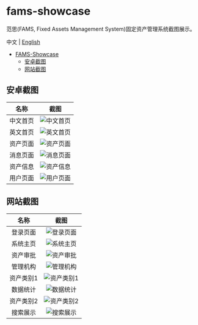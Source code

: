 # fams-showcase

范思(FAMS, Fixed Assets Management System)固定资产管理系统截图展示。

中文 | [English](https://github.com/Hsiungchun/fams-showcase/blob/master/README.en.md)

<!-- TOC -->

- [FAMS-Showcase](#fams-showcase)
  - [安卓截图](#%E5%AE%89%E5%8D%93%E6%88%AA%E5%9B%BE)
  - [网站截图](#%E7%BD%91%E7%AB%99%E6%88%AA%E5%9B%BE)

<!-- /TOC -->

## 安卓截图
名称|截图
:----:|:---:
中文首页|![中文首页](https://raw.githubusercontent.com/Hsiungchun/fams-showcase/master/imgs/app0.jpg)
英文首页|![英文首页](https://raw.githubusercontent.com/Hsiungchun/fams-showcase/master/imgs/app1.jpg)
资产页面|![资产页面](https://raw.githubusercontent.com/Hsiungchun/fams-showcase/master/imgs/app2.jpg)
消息页面|![消息页面](https://raw.githubusercontent.com/Hsiungchun/fams-showcase/master/imgs/app3.jpg)
资产信息|![资产信息](https://raw.githubusercontent.com/Hsiungchun/fams-showcase/master/imgs/app4.jpg)
用户页面|![用户页面](https://raw.githubusercontent.com/Hsiungchun/fams-showcase/master/imgs/app5.jpg)

## 网站截图
名称|截图
:----:|:---:
登录页面|![登录页面](https://raw.githubusercontent.com/Hsiungchun/fams-showcase/master/imgs/web0.JPG)
系统主页|![系统主页](https://raw.githubusercontent.com/Hsiungchun/fams-showcase/master/imgs/web1.JPG)
资产审批|![资产审批](https://raw.githubusercontent.com/Hsiungchun/fams-showcase/master/imgs/web2.JPG)
管理机构|![管理机构](https://raw.githubusercontent.com/Hsiungchun/fams-showcase/master/imgs/web3.JPG)
资产类别1|![资产类别1](https://raw.githubusercontent.com/Hsiungchun/fams-showcase/master/imgs/web4.JPG)
数据统计|![数据统计](https://raw.githubusercontent.com/Hsiungchun/fams-showcase/master/imgs/web5.gif)
资产类别2|![资产类别2](https://raw.githubusercontent.com/Hsiungchun/fams-showcase/master/imgs/web6.gif)
搜索展示|![搜索展示](https://raw.githubusercontent.com/Hsiungchun/fams-showcase/master/imgs/web7.gif)
